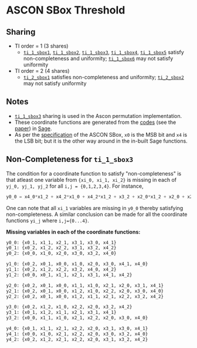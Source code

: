 # ASCON SBox Threshold

## Sharing
- TI order = 1 (3 shares)
    - [`ti_1_sbox1`](https://github.com/aneeshkandi14/ascon-hw-public/blob/main/ascon_sbox_ti/ti_1_sbox1.v), [`ti_1_sbox2`](https://github.com/aneeshkandi14/ascon-hw-public/blob/main/ascon_sbox_ti/ti_1_sbox2.v), [`ti_1_sbox3`](https://github.com/aneeshkandi14/ascon-hw-public/blob/main/ascon_sbox_ti/ti_1_sbox3.v), [`ti_1_sbox4`](https://github.com/aneeshkandi14/ascon-hw-public/blob/main/ascon_sbox_ti/ti_1_sbox4.v), [`ti_1_sbox5`](https://github.com/aneeshkandi14/ascon-hw-public/blob/main/ascon_sbox_ti/ti_1_sbox5.v) satisfy non-completeness and uniformity; [`ti_1_sbox6`](https://github.com/aneeshkandi14/ascon-hw-public/blob/main/ascon_sbox_ti/ti_1_sbox6.v) may not satisfy uniformity
- TI order = 2 (4 shares)
    - [`ti_2_sbox1`](https://github.com/aneeshkandi14/ascon-hw-public/blob/main/ascon_sbox_ti/ti_2_sbox1.v) satisfies non-completeness and uniformity; [`ti_2_sbox2`](https://github.com/aneeshkandi14/ascon-hw-public/blob/main/ascon_sbox_ti/ti_2_sbox2.v) may not satisfy uniformity

## Notes
- [`ti_1_sbox3`](https://github.com/aneeshkandi14/ascon-hw-public/blob/main/ascon_sbox_ti/ti_1_sbox3.v) sharing is used in the Ascon permutation implementation.
- These coordinate functions are generated from the [codes](https://github.com/anubhab001/sbox-threshold-public/tree/main/without-decomposition) (see the [paper](https://eprint.iacr.org/2023/633.pdf)) in [Sage](https://www.sagemath.org/). 
- As per the [specification](https://ascon.iaik.tugraz.at/files/asconv12-nist.pdf) of the ASCON SBox, `x0` is the MSB bit and `x4` is the LSB bit; but it is the other way around in the in-built Sage functions.

## Non-Completeness for `ti_1_sbox3`
The condition for a coordinate function to satisfy "non-completeness" is that atleast one variable from `{xi_0, xi_1, xi_2}` is missing in each of `yj_0, yj_1, yj_2` for all `i,j = {0,1,2,3,4}`. For instance,
```python
y0_0 = x4_0*x1_2 + x4_2*x1_0 + x4_2*x1_2 + x3_2 + x2_0*x1_2 + x2_0 + x2_2*x1_0 + x2_2*x1_2 + x2_2 + x1_0*x0_0 + x1_0*x0_2 + x1_0 + x1_2*x0_0 + x1_2
```
One can note that all `xi_1` variables are missing in `y0_0` thereby satisfying non-completeness. A similar conclusion can be made for all the coordinate functions `yi_j` where `i,j={0...4}`.

**Missing variables in each of the coordinate functions:**
```python
y0_0: {x0_1, x1_1, x2_1, x3_1, x3_0, x4_1}
y0_1: {x0_2, x1_2, x2_2, x3_1, x3_2, x4_2}
y0_2: {x0_0, x1_0, x2_0, x3_0, x3_2, x4_0}

y1_0: {x0_2, x0_1, x0_0, x1_0, x2_0, x3_0, x4_1, x4_0}
y1_1: {x0_2, x1_2, x2_2, x3_2, x4_0, x4_2}
y1_2: {x0_0, x0_1, x1_1, x2_1, x3_1, x4_1, x4_2}

y2_0: {x0_2, x0_1, x0_0, x1_1, x1_0, x2_1, x2_0, x3_1, x4_1}
y2_1: {x0_2, x0_1, x0_0, x1_2, x1_0, x2_2, x2_0, x3_0, x4_0}
y2_2: {x0_2, x0_1, x0_0, x1_2, x1_1, x2_1, x2_2, x3_2, x4_2}

y3_0: {x0_2, x1_2, x1_0, x2_2, x2_0, x3_2, x4_2}
y3_1: {x0_1, x1_2, x1_1, x2_1, x3_1, x4_1}
y3_2: {x0_0, x1_1, x1_0, x2_1, x2_2, x2_0, x3_0, x4_0}

y4_0: {x0_1, x1_1, x2_1, x2_2, x2_0, x3_1, x3_0, x4_1}
y4_1: {x0_0, x1_0, x2_1, x2_2, x2_0, x3_0, x3_2, x4_0}
y4_2: {x0_2, x1_2, x2_1, x2_2, x2_0, x3_1, x3_2, x4_2}
```
